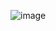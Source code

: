 ![image](https://user-images.githubusercontent.com/100249399/231925500-52f48473-b6bf-402d-84af-b4343d11e71d.png)
